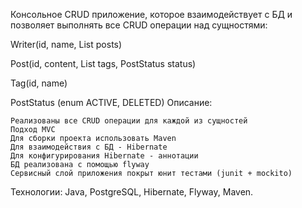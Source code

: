 Консольное CRUD приложение, которое взаимодействует с БД и позволяет выполнять все CRUD операции над сущностями:

Writer(id, name, List<Post> posts)

Post(id, content, List<Tag> tags, PostStatus status)

Tag(id, name)

PostStatus (enum ACTIVE, DELETED)
Описание:

    Реализованы все CRUD операции для каждой из сущностей
    Подход MVC
    Для сборки проекта использовать Maven
    Для взаимодействия с БД - Hibernate
    Для конфигурирования Hibernate - аннотации
    БД реализована с помощью flyway
    Сервисный слой приложения покрыт юнит тестами (junit + mockito)

Технологии: Java, PostgreSQL, Hibernate, Flyway, Maven.
